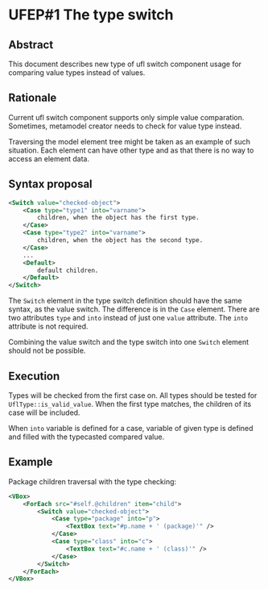 UFEP#1 The type switch
======================

Abstract
--------

This document describes new type of ufl switch component usage for comparing
value types instead of values.

Rationale
---------

Current ufl switch component supports only simple value comparation. Sometimes,
metamodel creator needs to check for value type instead.

Traversing the model element tree might be taken as an example of such situation.
Each element can have other type and as that there is no way to access an element
data.

Syntax proposal
---------------

```xml
<Switch value="checked-object">
    <Case type="type1" into="varname">
        children, when the object has the first type.
    </Case>
    <Case type="type2" into="varname">
        children, when the object has the second type.
    </Case>
    ...
    <Default>
        default children.
    </Default>
</Switch>
```

The `Switch` element in the type switch definition should have the same syntax,
as the value switch. The difference is in the `Case` element. There are two
attributes `type` and `into` instead of just one `value` attribute. The `into`
attribute is not required.

Combining the value switch and the type switch into one `Switch` element should
not be possible. 

Execution
---------

Types will be checked from the first case on. All types should be tested for
`UflType::is_valid_value`. When the first type matches, the children of its case
will be included.

When `into` variable is defined for a case, variable of given type is defined
and filled with the typecasted compared value.

Example
-------

Package children traversal with the type checking:
```xml
<VBox>
    <ForEach src="#self.@children" item="child">
        <Switch value="checked-object">
            <Case type="package" into="p">
                <TextBox text="#p.name + ' (package)'" />
            </Case>
            <Case type="class" into="c">
                <TextBox text="#c.name + ' (class)'" />
            </Case>
        </Switch>
    </ForEach>
</VBox>
```
